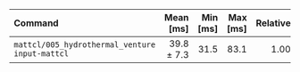 | Command | Mean [ms] | Min [ms] | Max [ms] | Relative |
|:---|---:|---:|---:|---:|
| `mattcl/005_hydrothermal_venture input-mattcl` | 39.8 ± 7.3 | 31.5 | 83.1 | 1.00 |
